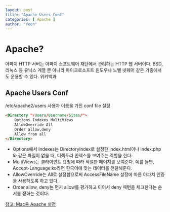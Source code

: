 ```yaml
---
layout: post
title: "Apache Users Conf" 
categories: [ Apache ]
author: "Yeon"
---
```


# Apache? 
아파치 HTTP 서버는 아파치 소프트웨어 재단에서 관리하는 HTTP 웹 서버이다. BSD, 리눅스 등 유닉스 계열 뿐 아니라 마이크로소프트 윈도우나 노벨 넷웨어 같은 기종에서도 운용할 수 있다. 위키백과

## Apache Users Conf
/etc/apache2/users
사용자 이름을 가진 conf file 설정
```HTML
<Directory "/Users/Username/Sites/">
    Options Indexes MultiViews
    AllowOverride All
    Order allow,deny
    Allow from all
</Directory>
```
- Options에서 Indexes는 DirectoryIndex로 설정한 index.html이나 index.php와 같은 파일이 없을 때, 디렉토리 인덱스를 보여주는 역할을 한다.
- MultiViews는 클라이언트 요청에 따라 적절한 페이지를 보여준다. 예를 들면, Accept-Language:ko라면 한국어에 맞는 데이터를 전달해준다.
- AllowOverride는 All로 설정함으로써 AccessFileName 설정에 따른 아파치 인증을 사용하도록 하고 있다.
- Order allow, deny는 먼저 allow를 평가하고 이어서 deny 패턴을 체크한다는 순서를 정하는 것이다.


[참고: Mac용 Apache 설정](http://blog.acronym.co.kr/531)



